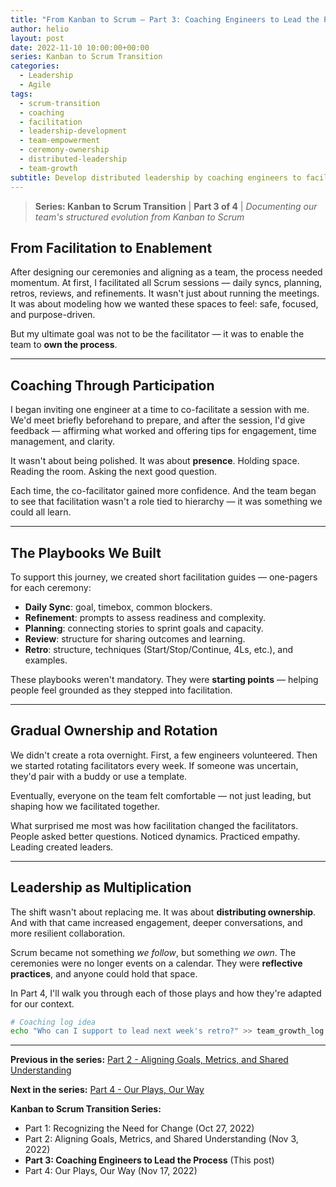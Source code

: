 ```yaml
---
title: "From Kanban to Scrum – Part 3: Coaching Engineers to Lead the Process"
author: helio
layout: post
date: 2022-11-10 10:00:00+00:00
series: Kanban to Scrum Transition
categories:
  - Leadership
  - Agile
tags:
  - scrum-transition
  - coaching
  - facilitation
  - leadership-development
  - team-empowerment
  - ceremony-ownership
  - distributed-leadership
  - team-growth
subtitle: Develop distributed leadership by coaching engineers to facilitate Scrum ceremonies—with practical playbooks and gradual ownership rotation
---
```


> **Series: Kanban to Scrum Transition** | **Part 3 of 4** | _Documenting our team's structured evolution from Kanban to Scrum_

## From Facilitation to Enablement

After designing our ceremonies and aligning as a team, the process needed momentum. At first, I facilitated all Scrum sessions — daily syncs, planning, retros, reviews, and refinements. It wasn't just about running the meetings. It was about modeling how we wanted these spaces to feel: safe, focused, and purpose-driven.

But my ultimate goal was not to be the facilitator — it was to enable the team to **own the process**.

---

## Coaching Through Participation

I began inviting one engineer at a time to co-facilitate a session with me. We'd meet briefly beforehand to prepare, and after the session, I'd give feedback — affirming what worked and offering tips for engagement, time management, and clarity.

It wasn't about being polished. It was about **presence**. Holding space. Reading the room. Asking the next good question.

Each time, the co-facilitator gained more confidence. And the team began to see that facilitation wasn't a role tied to hierarchy — it was something we could all learn.

---

## The Playbooks We Built

To support this journey, we created short facilitation guides — one-pagers for each ceremony:

- **Daily Sync**: goal, timebox, common blockers.
- **Refinement**: prompts to assess readiness and complexity.
- **Planning**: connecting stories to sprint goals and capacity.
- **Review**: structure for sharing outcomes and learning.
- **Retro**: structure, techniques (Start/Stop/Continue, 4Ls, etc.), and examples.

These playbooks weren't mandatory. They were **starting points** — helping people feel grounded as they stepped into facilitation.

---

## Gradual Ownership and Rotation

We didn't create a rota overnight. First, a few engineers volunteered. Then we started rotating facilitators every week. If someone was uncertain, they'd pair with a buddy or use a template.

Eventually, everyone on the team felt comfortable — not just leading, but shaping how we facilitated together.

What surprised me most was how facilitation changed the facilitators. People asked better questions. Noticed dynamics. Practiced empathy. Leading created leaders.

---

## Leadership as Multiplication

The shift wasn't about replacing me. It was about **distributing ownership**. And with that came increased engagement, deeper conversations, and more resilient collaboration.

Scrum became not something _we follow_, but something _we own_. The ceremonies were no longer events on a calendar. They were **reflective practices**, and anyone could hold that space.

In Part 4, I'll walk you through each of those plays and how they're adapted for our context.

```bash
# Coaching log idea
echo "Who can I support to lead next week's retro?" >> team_growth_log.txt
```

---

**Previous in the series:** [Part 2 - Aligning Goals, Metrics, and Shared Understanding](/posts/2022-11-03-scrum-transition-part2/)

**Next in the series:** [Part 4 - Our Plays, Our Way](/posts/2022-11-17-scrum-transition-part4/)

**Kanban to Scrum Transition Series:**

- Part 1: Recognizing the Need for Change (Oct 27, 2022)
- Part 2: Aligning Goals, Metrics, and Shared Understanding (Nov 3, 2022)
- **Part 3: Coaching Engineers to Lead the Process** (This post)
- Part 4: Our Plays, Our Way (Nov 17, 2022)
